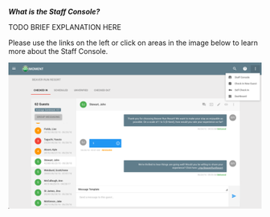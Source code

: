 **_What is the Staff Console?_**

TODO BRIEF EXPLANATION HERE

Please use the links on the left or click on areas in the image below to learn more about the Staff Console.

![](../img/staffconsolemap.png)

